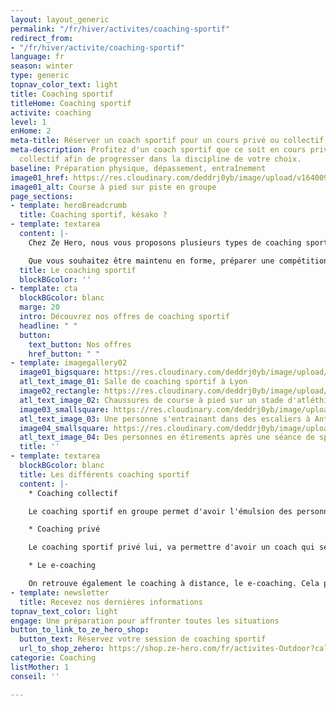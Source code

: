 ```yaml
---
layout: layout_generic
permalink: "/fr/hiver/activites/coaching-sportif"
redirect_from:
- "/fr/hiver/activite/coaching-sportif"
language: fr
season: winter
type: generic
topnav_color_text: light
title: Coaching sportif
titleHome: Coaching sportif
activite: coaching
level: 1
enHome: 2
meta-title: Réserver un coach sportif pour un cours privé ou collectif
meta-description: Profitez d'un coach sportif que ce soit en cours privé ou en cours
  collectif afin de progresser dans la discipline de votre choix.
baseline: Préparation physique, dépassement, entraînement
image01_href: https://res.cloudinary.com/deddrj0yb/image/upload/v1640098456/website/winter/victor-freitas-hOuJYX2K5DA-unsplash_gg95nq.jpg
image01_alt: Course à pied sur piste en groupe
page_sections:
- template: heroBreadcrumb
  title: Coaching sportif, késako ?
- template: textarea
  content: |-
    Chez Ze Hero, nous vous proposons plusieurs types de coaching sportif. Si désirez progresser physiquement, évoluer, vous dépasser, dans un groupe ou seul avec un ou une coach ? Une séance de coaching sportif c'est avoir un coach qui aura un regard précis sur toutes vos postures, vous accompagner dans vos exercices, un coach qui va vous suivre. Le coaching sportif est le meilleur moyen pour progresser et atteindre vos objectifs dans votre sport. Le coach sera également là pour discuter avec vous, vous aider dans votre programmation, le choix des compétitions, vos différents défis sportifs. Réserver un cours avec un coach sportif c'est pratiquer avec le coach et améliorer sa technique, sa gestuelle. C'est également se motiver, se confronter dans une belle ambiance, avec le groupe et les autres personnes. Vous pourrez être aussi suivi par votre coach afin d'avoir une programmation détaillée de toutes vos séances.

    Que vous souhaitez être maintenu en forme, préparer une compétition, avoir une meilleure condition physique, vous muscler, préparer un défi ou des compétitions, le coaching sera la meilleure solution.
  title: Le coaching sportif
  blockBGcolor: ''
- template: cta
  blockBGcolor: blanc
  marge: 20
  intro: Découvrez nos offres de coaching sportif
  headline: " "
  button:
    text_button: Nos offres
    href_button: " "
- template: imagegallery02
  image01_bigsquare: https://res.cloudinary.com/deddrj0yb/image/upload/v1642062762/website/Coaching/Salle_de_sport-28_yjkjev.jpg
  atl_text_image_01: Salle de coaching sportif à Lyon
  image02_rectangle: https://res.cloudinary.com/deddrj0yb/image/upload/v1643293324/website/Coaching/GOPR0301_1638033833951-min_at9qzj.jpg
  atl_text_image_02: Chaussures de course à pied sur un stade d'atléthisme
  image03_smallsquare: https://res.cloudinary.com/deddrj0yb/image/upload/v1643293325/website/Coaching/G0190431_1638033833951-min_xwvccp.jpg
  atl_text_image_03: Une personne s'entrainant dans des escaliers à Antibes
  image04_smallsquare: https://res.cloudinary.com/deddrj0yb/image/upload/v1642062752/website/Coaching/11_l7a3ej.jpg
  atl_text_image_04: Des personnes en étirements après une séance de sport
  title: ''
- template: textarea
  blockBGcolor: blanc
  title: Les différents coaching sportif
  content: |-
    * Coaching collectif

    Le coaching sportif en groupe permet d'avoir l'émulsion des personnes qui vont s'entraîner avec vous. Motivation et entraide seront présent lors de chaque séance. Ce type de coaching permet de partager ces séances avec un groupe et de pouvoir échanger, se dépasser également. C'est alors plus ludique, on peut créer des duels, on sort de sa zone de confort, tout le monde s'encourage. Par rapport au coaching privé, c'est un cours plus économique.

    * Coaching privé

    Le coaching sportif privé lui, va permettre d'avoir un coach qui sera totalement dédié à vous. Pendant tout le temps de la séance, vous allez donc être suivi, corrigé.

    * Le e-coaching

    On retrouve également le coaching à distance, le e-coaching. Cela permet d'être suivi par un coach à distance qui, par le biais d'application de coaching ou d'Excel, mettra en place vos séances quotidiennes personnalisés. Le coach fera des retours sur chacune de vos séances.
- template: newsletter
  title: Recevez nos dernières informations
topnav_text_color: light
engage: Une préparation pour affronter toutes les situations
button_to_link_to_ze_hero_shop:
  button_text: Réservez votre session de coaching sportif
  url_to_shop_zehero: https://shop.ze-hero.com/fr/activites-Outdoor?calessonstype=all&catypegenderlistsummer=all&calessonsactivitytype=Coaching&start-date=21%2F11%2F2021
categorie: Coaching
listMother: 1
conseil: ''

---
```

